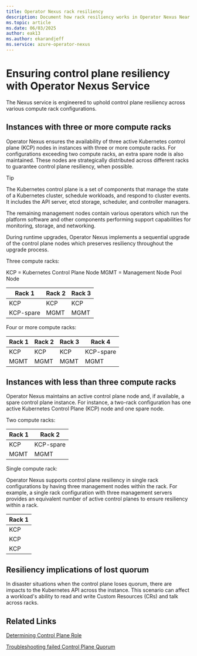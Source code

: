 ```yaml
---
title: Operator Nexus rack resiliency
description: Document how rack resiliency works in Operator Nexus Near Edge
ms.topic: article
ms.date: 06/03/2025
author: eak13
ms.author: ekarandjeff
ms.service: azure-operator-nexus
---
```


# Ensuring control plane resiliency with Operator Nexus Service

The Nexus service is engineered to uphold control plane resiliency across various compute rack configurations.

## Instances with three or more compute racks

Operator Nexus ensures the availability of three active Kubernetes control plane (KCP) nodes in instances with three or more compute racks. For configurations exceeding two compute racks, an extra spare node is also maintained. These nodes are strategically distributed across different racks to guarantee control plane resiliency, when possible.

> [!TIP]
> The Kubernetes control plane is a set of components that manage the state of a Kubernetes cluster, schedule workloads, and respond to cluster events. It includes the API server, etcd storage, scheduler, and controller managers.
>
> The remaining management nodes contain various operators which run the platform software and other components performing support capabilities for monitoring, storage, and networking.

During runtime upgrades, Operator Nexus implements a sequential upgrade of the control plane nodes which preserves resiliency throughout the upgrade process.

Three compute racks:

KCP = Kubernetes Control Plane Node
MGMT = Management Node Pool Node

| Rack 1    | Rack 2 | Rack 3 |
| --------- | ------ | ------ |
| KCP       | KCP    | KCP    |
| KCP-spare | MGMT   | MGMT   |

Four or more compute racks:

| Rack 1 | Rack 2 | Rack 3 | Rack 4    |
| ------ | ------ | ------ | --------- |
| KCP    | KCP    | KCP    | KCP-spare |
| MGMT   | MGMT   | MGMT   | MGMT      |

## Instances with less than three compute racks

Operator Nexus maintains an active control plane node and, if available, a spare control plane instance. For instance, a two-rack configuration has one active Kubernetes Control Plane (KCP) node and one spare node.

Two compute racks:

| Rack 1 | Rack 2    |
| ------ | --------- |
| KCP    | KCP-spare |
| MGMT   | MGMT      |

Single compute rack:

Operator Nexus supports control plane resiliency in single rack configurations by having three management nodes within the rack. For example, a single rack configuration with three management servers provides an equivalent number of active control planes to ensure resiliency within a rack.

| Rack 1 |
| ------ |
| KCP    |
| KCP    |
| KCP    |

## Resiliency implications of lost quorum

In disaster situations when the control plane loses quorum, there are impacts to the Kubernetes API across the instance. This scenario can affect a workload's ability to read and write Custom Resources (CRs) and talk across racks.

## Related Links

[Determining Control Plane Role](./reference-near-edge-baremetal-machine-roles.md)

[Troubleshooting failed Control Plane Quorum](./troubleshoot-control-plane-quorum.md)
